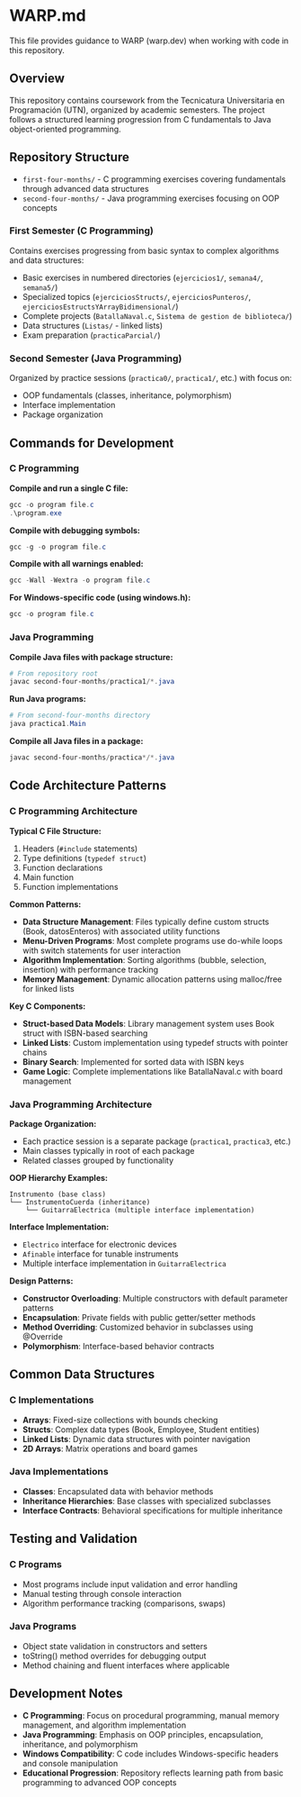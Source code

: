 # WARP.md

This file provides guidance to WARP (warp.dev) when working with code in this repository.

## Overview

This repository contains coursework from the Tecnicatura Universitaria en Programación (UTN), organized by academic semesters. The project follows a structured learning progression from C fundamentals to Java object-oriented programming.

## Repository Structure

- `first-four-months/` - C programming exercises covering fundamentals through advanced data structures
- `second-four-months/` - Java programming exercises focusing on OOP concepts

### First Semester (C Programming)
Contains exercises progressing from basic syntax to complex algorithms and data structures:
- Basic exercises in numbered directories (`ejercicios1/`, `semana4/`, `semana5/`)
- Specialized topics (`ejerciciosStructs/`, `ejerciciosPunteros/`, `ejerciciosEstructsYArrayBidimensional/`)
- Complete projects (`BatallaNaval.c`, `Sistema de gestion de biblioteca/`)
- Data structures (`Listas/` - linked lists)
- Exam preparation (`practicaParcial/`)

### Second Semester (Java Programming)
Organized by practice sessions (`practica0/`, `practica1/`, etc.) with focus on:
- OOP fundamentals (classes, inheritance, polymorphism)
- Interface implementation
- Package organization

## Commands for Development

### C Programming

**Compile and run a single C file:**
```powershell
gcc -o program file.c
.\program.exe
```

**Compile with debugging symbols:**
```powershell
gcc -g -o program file.c
```

**Compile with all warnings enabled:**
```powershell
gcc -Wall -Wextra -o program file.c
```

**For Windows-specific code (using windows.h):**
```powershell
gcc -o program file.c
```

### Java Programming

**Compile Java files with package structure:**
```powershell
# From repository root
javac second-four-months/practica1/*.java
```

**Run Java programs:**
```powershell
# From second-four-months directory
java practica1.Main
```

**Compile all Java files in a package:**
```powershell
javac second-four-months/practica*/*.java
```

## Code Architecture Patterns

### C Programming Architecture

**Typical C File Structure:**
1. Headers (`#include` statements)
2. Type definitions (`typedef struct`)
3. Function declarations
4. Main function
5. Function implementations

**Common Patterns:**
- **Data Structure Management**: Files typically define custom structs (Book, datosEnteros) with associated utility functions
- **Menu-Driven Programs**: Most complete programs use do-while loops with switch statements for user interaction
- **Algorithm Implementation**: Sorting algorithms (bubble, selection, insertion) with performance tracking
- **Memory Management**: Dynamic allocation patterns using malloc/free for linked lists

**Key C Components:**
- **Struct-based Data Models**: Library management system uses Book struct with ISBN-based searching
- **Linked Lists**: Custom implementation using typedef structs with pointer chains
- **Binary Search**: Implemented for sorted data with ISBN keys
- **Game Logic**: Complete implementations like BatallaNaval.c with board management

### Java Programming Architecture

**Package Organization:**
- Each practice session is a separate package (`practica1`, `practica3`, etc.)
- Main classes typically in root of each package
- Related classes grouped by functionality

**OOP Hierarchy Examples:**
```
Instrumento (base class)
└── InstrumentoCuerda (inheritance)
    └── GuitarraElectrica (multiple interface implementation)
```

**Interface Implementation:**
- `Electrico` interface for electronic devices
- `Afinable` interface for tunable instruments
- Multiple interface implementation in `GuitarraElectrica`

**Design Patterns:**
- **Constructor Overloading**: Multiple constructors with default parameter patterns
- **Encapsulation**: Private fields with public getter/setter methods
- **Method Overriding**: Customized behavior in subclasses using @Override
- **Polymorphism**: Interface-based behavior contracts

## Common Data Structures

### C Implementations
- **Arrays**: Fixed-size collections with bounds checking
- **Structs**: Complex data types (Book, Employee, Student entities)
- **Linked Lists**: Dynamic data structures with pointer navigation
- **2D Arrays**: Matrix operations and board games

### Java Implementations
- **Classes**: Encapsulated data with behavior methods
- **Inheritance Hierarchies**: Base classes with specialized subclasses
- **Interface Contracts**: Behavioral specifications for multiple inheritance

## Testing and Validation

### C Programs
- Most programs include input validation and error handling
- Manual testing through console interaction
- Algorithm performance tracking (comparisons, swaps)

### Java Programs
- Object state validation in constructors and setters
- toString() method overrides for debugging output
- Method chaining and fluent interfaces where applicable

## Development Notes

- **C Programming**: Focus on procedural programming, manual memory management, and algorithm implementation
- **Java Programming**: Emphasis on OOP principles, encapsulation, inheritance, and polymorphism
- **Windows Compatibility**: C code includes Windows-specific headers and console manipulation
- **Educational Progression**: Repository reflects learning path from basic programming to advanced OOP concepts
